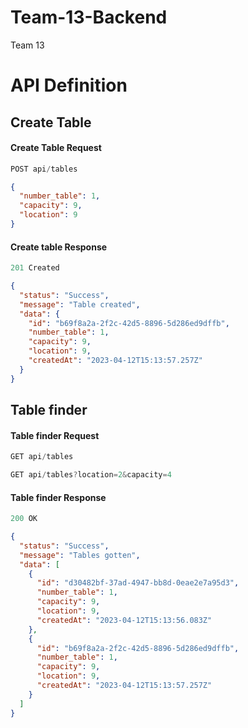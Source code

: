 # Team-13-Backend

Team 13

# API Definition

## Create Table

#### Create Table Request

```js
POST api/tables
```

```json
{
  "number_table": 1,
  "capacity": 9,
  "location": 9
}
```

#### Create table Response

```js
201 Created
```

```json
{
  "status": "Success",
  "message": "Table created",
  "data": {
    "id": "b69f8a2a-2f2c-42d5-8896-5d286ed9dffb",
    "number_table": 1,
    "capacity": 9,
    "location": 9,
    "createdAt": "2023-04-12T15:13:57.257Z"
  }
}
```

## Table finder

#### Table finder Request

```js
GET api/tables
```

```js
GET api/tables?location=2&capacity=4
```

#### Table finder Response

```js
200 OK
```

```json
{
  "status": "Success",
  "message": "Tables gotten",
  "data": [
    {
      "id": "d30482bf-37ad-4947-bb8d-0eae2e7a95d3",
      "number_table": 1,
      "capacity": 9,
      "location": 9,
      "createdAt": "2023-04-12T15:13:56.083Z"
    },
    {
      "id": "b69f8a2a-2f2c-42d5-8896-5d286ed9dffb",
      "number_table": 1,
      "capacity": 9,
      "location": 9,
      "createdAt": "2023-04-12T15:13:57.257Z"
    }
  ]
}
```
